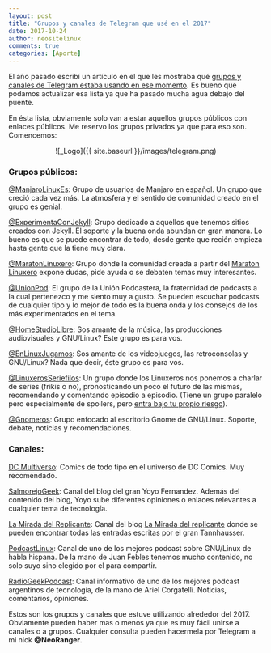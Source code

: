 ```yaml
---
layout: post
title: "Grupos y canales de Telegram que usé en el 2017"
date: 2017-10-24
author: neositelinux
comments: true
categories: [Aporte]
---
```


El año pasado escribí un artículo en el que les mostraba qué [grupos y canales de Telegram estaba usando en ese momento](https://neositelinux.com/aporte-grupos-y-canales-de-telegram-que-uso/). Es bueno que podamos actualizar esa lista ya que ha pasado mucha agua debajo del puente.

En ésta lista, obviamente solo van a estar aquellos grupos públicos con enlaces públicos. Me reservo los grupos privados ya que para eso son. Comencemos:

<center>![_Logo]({{ site.baseurl }}/images/telegram.png)</center>

### Grupos públicos:
[@ManjaroLinuxEs](https://t.me/manjarolinuxes): Grupo de usuarios de Manjaro en español. Un grupo que creció cada vez más. La atmosfera y el sentido de comunidad creado en el grupo es genial.

[@ExperimentaConJekyll](https://t.me/experimentaconjekyll): Grupo dedicado a aquellos que tenemos sitios creados con Jekyll. El soporte y la buena onda abundan en gran manera. Lo bueno es que se puede encontrar de todo, desde gente que recién empieza hasta gente que la tiene muy clara.

[@MaratonLinuxero](https://t.me/maratonlinuxero): Grupo donde la comunidad creada a partir del [Maraton Linuxero](https://maratonlinuxero.org) expone dudas, pide ayuda o se debaten temas muy interesantes.

[@UnionPod](https://t.me/unionpod): El grupo de la Unión Podcastera, la fraternidad de podcasts a la cual pertenezco y me siento muy a gusto. Se pueden escuchar podcasts de cualquier tipo y lo mejor de todo es la buena onda y los consejos de los más experimentados en el tema.

[@HomeStudioLibre](https://t.me/HomeStudioLibre): Sos amante de la música, las producciones audiovisuales y GNU/Linux? Este grupo es para vos.

[@EnLinuxJugamos](https://t.me/EnLinuxjugamos): Sos amante de los videojuegos, las retroconsolas y GNU/Linux? Nada que decir, éste grupo es para vos.

[@LinuxerosSeriefilos](https://t.me/LinuxerosSeriefilos): Un grupo donde los Linuxeros nos ponemos a charlar de series (frikis o no), pronosticando un poco el futuro de las mismas, recomendando y comentando episodio a episodio. (Tiene un grupo paralelo pero especialmente de spoilers, pero [entra bajo tu propio riesgo](https://t.me/SpoilersLinuxerosSeriefilos)).

[@Gnomeros](https://t.me/gnomeros): Grupo enfocado al escritorio Gnome de GNU/Linux. Soporte, debate, noticias y recomendaciones.

### Canales:
[DC Multiverso](https://telegram.me/joinchat/ACuQfT9nM0xXD29W0SNWcA): Comics de todo tipo en el universo de DC Comics. Muy recomendado.

[SalmorejoGeek](https://t.me/salmorejogeek): Canal del blog del gran Yoyo Fernandez. Además del contenido del blog, Yoyo sube diferentes opiniones o enlaces relevantes a cualquier tema de tecnología.

[La Mirada del Replicante](https://t.me/lamiradadelreplicante): Canal del blog [La Mirada del replicante](https://lamiradadelreplicante.com) donde se pueden encontrar todas las entradas escritas por el gran Tannhausser.

[PodcastLinux](https://t.me/podcastlinux): Canal de uno de los mejores podcast sobre GNU/Linux de habla hispana. De la mano de Juan Febles tenemos mucho contenido, no solo suyo sino elegido por el para compartir.

[RadioGeekPodcast](https://t.me/radiogeekpodcast): Canal informativo de uno de los mejores podcast argentinos de tecnología, de la mano de Ariel Corgatelli. Noticias, comentarios, opiniones.

Estos son los grupos y canales que estuve utilizando alrededor del 2017. Obviamente pueden haber mas o menos ya que es muy fácil unirse a canales o a grupos.
Cualquier consulta pueden hacermela por Telegram a mi nick **@NeoRanger**.
